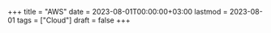+++
title = "AWS"
date = 2023-08-01T00:00:00+03:00
lastmod = 2023-08-01
tags = ["Cloud"]
draft = false
+++
